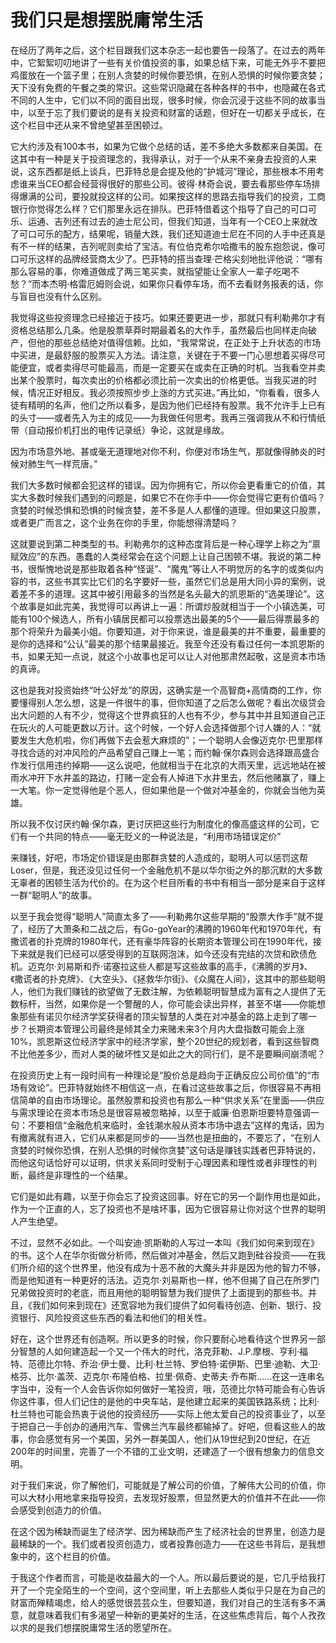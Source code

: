 # 我们只是想摆脱庸常生活 #

在经历了两年之后，这个栏目跟我们这本杂志一起也要告一段落了。在过去的两年中，它絮絮叨叨地讲了一些有关价值投资的事，如果总结下来，可能无外乎不要把鸡蛋放在一个篮子里；在别人贪婪的时候你要恐惧，在别人恐惧的时候你要贪婪；天下没有免费的午餐之类的常识。这些常识隐藏在各种各样的书中，也隐藏在各式不同的人生中，它们以不同的面目出现，很多时候，你会沉浸于这些不同的故事当中，以至于忘了我们要说的是有关投资和财富的话题，但好在一切都关乎成长，在这个栏目中还从来不曾绝望甚至困顿过。

它大约涉及有100本书，如果为它做个总结的话，差不多绝大多数都来自美国。在这其中有一种是关于投资理念的，我得承认，对于一个从来不亲身去投资的人来说，这东西都是纸上谈兵，巴菲特总是会提及他的“护城河”理论，那些根本不用考虑谁来当CEO都会经营得很好的那些公司。彼得·林奇会说，要去看那些停车场排得爆满的公司，要投就投这样的公司。如果按这样的思路去指导我们的投资，工商银行你觉得怎么样？它们那里永远在排队。巴菲特借着这个指导了自己的可口可乐、运通、吉列还有过去的迪士尼公司，但我们知道，当年有一个CEO上来就改了可口可乐的配方，结果呢，销量大跌，我们还知道迪士尼在不同的人手中还真是有不一样的结果，吉列呢则卖给了宝洁。有位伯克希尔哈撒韦的股东抱怨说，像可口可乐这样的品牌经营商太少了。巴菲特的搭当查理·芒格尖刻地批评他说：“哪有那么容易的事，你难道做成了两三笔买卖，就指望能让全家人一辈子吃喝不愁？”而本杰明·格雷厄姆则会说，如果你只看停车场，而不去看财务报表的话，你与盲目也没有什么区别。

我觉得这些投资理念已经接近于技巧。如果还要更进一步，那就只有利勒弗尔才有资格总结那么几条。他是股票草莽时期最着名的大作手，虽然最后也同样走向破产，但他的那些总结绝对值得信赖。比如，“我常常说，在正处于上升状态的市场中买进，是最舒服的股票买入方法。请注意，关键在于不要一门心思想着买得尽可能便宜，或者卖得尽可能最高，而是一定要买在或卖在正确的时机。当我看空并卖出某个股票时，每次卖出的价格都必须比前一次卖出的价格更低。当我买进的时候，情况正好相反。我必须按照步步上涨的方式买进。”再比如，“你看看，很多人徒有精明的名声，他们之所以看多，是因为他们已经持有股票。我不允许手上已有的头寸——或者先入为主的成见——为我做任何思考。我再三强调我从不和行情纸带（自动报价机打出的电传记录纸）争论，这就是缘故。

因为市场意外地、甚或毫无道理地对你不利，你便对市场生气，那就像得肺炎的时候对肺生气一样荒唐。”

我们大多数时候都会犯这样的错误。因为你拥有它，所以你会更看重它的价值，其实大多数时候我们遇到的问题是，如果它不在你手中——你会觉得它更有价值吗？贪婪的时候恐惧和恐惧的时候贪婪，差不多是人人都懂的道理。但如果这只股票，或者更广而言之，这个业务在你的手里，你能想得清楚吗？

这就要说到第二种类型的书。利勒弗尔的这种态度背后是一种心理学上称之为“禀赋效应”的东西。愚蠢的人类经常会在这个问题上让自己困顿不堪。我说的第二种书，很惭愧地说是那些取着各种“怪诞”、“魔鬼”等让人不明觉厉的名字的或类似内容的书，这些书其实比它们的名字要好一些，虽然它们总是用大同小异的案例，说着差不多的道理。这其中被引用最多的当然是名头最大的凯恩斯的“选美理论”。这个故事是如此完美，我觉得可以再讲上一遍：所谓炒股就相当于一个小镇选美，可能有100个候选人，所有小镇居民都可以投票选出最美的5个——最后得票最多的那个将荣升为最美小姐。你要知道，对于你来说，谁是最美的并不重要，最重要的是你的选择和“公认”最美的那个结果最接近。我至今还没有看过任何一本凯恩斯的书，如果无知一点说，就这个小故事也足可以让人对他那肃然起敬，这是资本市场的真谛。

这也是我对投资始终“叶公好龙”的原因，这确实是一个高智商+高情商的工作，你要懂得别人怎么想，这是一件很牛的事，但你知道了之后怎么做呢？看出次级贷会出大问题的人有不少，觉得这个世界疯狂的人也有不少，参与其中并且知道自己正在玩火的人可能更数以万计。这个时候，一个好人会选择做那个讨人嫌的人：“就要发生大危机啦，你们再做下去会惹大麻烦的”；一个聪明人会像迈克尔·巴里那样寻找合适的对冲风险的产品希望自己赚上一笔；而约翰·保尔森则会选择跟高盛合作发行信用违约掉期——这么说吧，他就相当于在北京的大雨天里，远远地站在被雨水冲开下水井盖的路边，打赌一定会有人掉进下水井里去，然后他赌赢了，赚上一大笔。你一定觉得他是个恶人，但如果他是一个做对冲基金的，你就会当他为英雄。

所以我不仅讨厌约翰·保尔森，更讨厌把这些行为制度化的像高盛这样的公司，它们有一个共同的特点——毫无贬义的一种说法是，“利用市场错误定价”

来赚钱，好吧，市场定价错误是由那群贪婪的人造成的，聪明人可以惩罚这帮Loser，但是，我还没见过任何一个金融危机不是以华尔街之外的那沉默的大多数无辜者的困顿生活为代价的。在为这个栏目所看的书中有相当一部分是来自于这样一群“聪明人”的故事。

以至于我会觉得“聪明人”简直太多了——利勒弗尔这些早期的“股票大作手”就不提了，经历了大萧条和二战之后，有Go-goYear的沸腾的1960年代和1970年代，有撒谎者的扑克牌的1980年代，还有豪华阵容的长期资本管理公司在1990年代，接下来就是我们已经可以感受得到的互联网泡沫，如今还没有完结的次贷和欧债危机。迈克尔·刘易斯和乔·诺塞拉这些人都是写这些故事的高手，《沸腾的岁月》、《撒谎者的扑克牌》、《大空头》、《拯救华尔街》、《众魔在人间》，这其中的那些聪明人，他们为我们赚钱的欲望做了无数注解，为依赖聪明智慧成为富有之人提供了无数标杆，当然，如果你是一个警醒的人，你可能会读出异样，甚至不堪——你能想象那些有诺贝尔经济学奖获得者的顶尖智慧的人类在对冲基金的路上走到了哪一步？长期资本管理公司最终是倾其全力来赌未来3个月内大盘指数可能会上涨10%，凯恩斯这位经济学家中的经济学家，整个20世纪的规划者，看到这些智商不比他差多少，而对人类的破坏性又是如此之大的同行们，是不是要瞬间崩溃呢？

在投资历史上有一段时间有一种理论是“股价总是趋向于正确反应公司价值”的“市场有效论”。巴菲特就始终不相信这一点，在看过这些故事之后，你很容易不再相信简单的自由市场理论。虽然股票和投资也有那么一种“供求关系”在里面——供应与需求理论在资本市场总是很容易被忽略掉，以至于威廉·伯恩斯坦要特意强调一句：不要相信“金融危机来临时，金钱潮水般从资本市场中退去”这样的鬼话，因为有撤离就有进入，它们从来都是同步的——当然也是扭曲的，不要忘了，“在别人贪婪的时候你恐惧，在别人恐惧的时候你贪婪”这句话是赚钱实践者巴菲特说的，而他这句话恰好可以证明，供求关系同时受制于心理因素和理性或者非理性的判断，最终是非理性的一个结果。

它们是如此有趣，以至于你会忘了投资这回事。好在它的另一个副作用也是如此，作为一个正直的人，忘了投资也不是啥坏事，因为它很容易让你对这个世界的聪明人产生绝望。

不过，显然不必如此。一个叫安迪·凯斯勒的人写过一本叫《我们如何来到现在》的书。这个人在华尔街做分析师，然后做对冲基金，然后又跑到硅谷投资——在我们所介绍的这个世界里，他没有成为十恶不赦的大魔头并非是因为他的智力不够，而是他知道有一种更好的活法。迈克尔·刘易斯也一样，他不但揭了自己在所罗门兄弟做投资时的老底，而且用他的聪明智慧为我们提供了上面提到的那些书。并且，《我们如何来到现在》还宽容地为我们提供了如何看待创造、创新、银行、投资银行、风险投资这些东西的看法和他们的相关性。

好在，这个世界还有创造啊。所以更多的时候，你只要耐心地看待这个世界另一部分智慧的人如何建造起一个又一个伟大的时代，洛克菲勒、J.P.摩根、亨利·福特、范德比尔特、乔治·伊士曼、比利·杜兰特、罗伯特·诺伊斯、巴里·迪勒、大卫·格芬、比尔·盖茨、迈克尔·布隆伯格、拉里·佩奇、史蒂夫·乔布斯……在这一连串名字当中，没有一个人会告诉你如何做好一笔投资，哦，范德比尔特可能会有心告诉你这件事，但人们记住的是他的中央车站，是他建立起来的美国铁路系统；比利·杜兰特也可能会热衷于说他的投资经历——实际上他太爱自己的投资事业了，以至于把自己一手创办的通用汽车、雪佛兰汽车最终都输掉了。好吧，但看这些人的故事，你会感觉有另一个美国，另外一群美国人，他们从19世纪到20世纪，在近200年的时间里，完善了一个不错的工业文明，还建造了一个很有想象力的信息文明。

对于我们来说，你了解他们，可能就是了解公司的价值，了解伟大公司的价值，你可以大材小用地拿来指导投资，去发现好股票，但显然更大的价值并不在此——你会感受到创造力的价值。

在这个因为稀缺而诞生了经济学、因为稀缺而产生了经济社会的世界里，创造力是最稀缺的一个。我们或者投资创造力，或者投靠创造力——在这些书背后，是我想象中的，这个栏目的价值。

于我这个作者而言，可能是收益最大的一个人。所以最后要说的是，它几乎给我打开了一个完全陌生的一个空间，这个空间里，听上去那些人类似乎只是在为自己的财富而殚精竭虑，给人的感觉很芸芸众生，但要知道，我们对自己的生活有多不满意，就意味着我们有多渴望一种新的更美好的生活，在这些焦虑背后，每个人孜孜以求的是我们想摆脱庸常生活的愿望所在。

 

